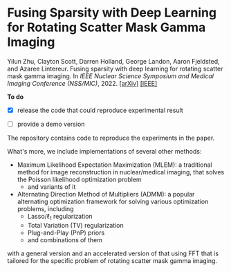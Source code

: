 # Fusing Sparsity with Deep Learning for Rotating Scatter Mask Gamma Imaging

Yilun Zhu, Clayton Scott, Darren Holland, George Landon, Aaron Fjeldsted, and Azaree Lintereur.
Fusing sparsity with deep learning for rotating scatter mask gamma imaging. In *IEEE Nuclear
Science Symposium and Medical Imaging Conference (NSS/MIC)*, 2022. 
[[arXiv]](https://arxiv.org/abs/2307.15884) 
[[IEEE]](https://ieeexplore.ieee.org/document/10399334)


**To do**
- [x] release the code that could reproduce experimental result
- [ ] provide a demo version



The repository contains code to reproduce the experiments in the paper.

What's more, we include implementations of several other methods:
- Maximum Likelihood Expectation Maximization (MLEM): a traditional method for image reconstruction in nuclear/medical imaging, that solves the Poisson likelihood optimization problem
  - and variants of it
- Alternating Direction Method of Multipliers (ADMM): a popular alternating optimization framework for solving various optimization problems, including
  - Lasso/$\ell_1$ regularization
  - Total Variation (TV) regularization
  - Plug-and-Play (PnP) priors
  - and combinations of them

with a general version and an accelerated version of that using FFT that is tailored for the specific problem of rotating scatter mask gamma imaging.
